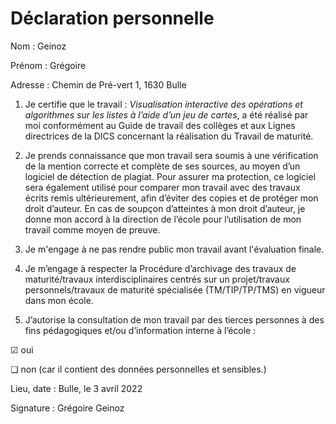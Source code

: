 # Déclaration personnelle
Nom : Geinoz

Prénom : Grégoire

Adresse : Chemin de Pré-vert 1, 1630 Bulle

1. Je certifie que le travail :
*Visualisation interactive des opérations et algorithmes sur les listes à l’aide d’un jeu de cartes*, a été réalisé par moi conformément au Guide de travail des collèges et aux Lignes directrices
de la DICS concernant la réalisation du Travail de maturité.

2. Je prends connaissance que mon travail sera soumis à une vérification de la mention
correcte et complète de ses sources, au moyen d’un logiciel de détection de plagiat. Pour
assurer ma protection, ce logiciel sera également utilisé pour comparer mon travail avec des
travaux écrits remis ultérieurement, afin d’éviter des copies et de protéger mon droit d’auteur.
En cas de soupçon d’atteintes à mon droit d’auteur, je donne mon accord à la direction de
l’école pour l’utilisation de mon travail comme moyen de preuve.
3. Je m'engage à ne pas rendre public mon travail avant l'évaluation finale.
4. Je m’engage à respecter la Procédure d’archivage des travaux de maturité/travaux
interdisciplinaires centrés sur un projet/travaux personnels/travaux de maturité spécialisée
(TM/TIP/TP/TMS) en vigueur dans mon école.
5. J’autorise la consultation de mon travail par des tierces personnes à des fins pédagogiques
et/ou d’information interne à l’école :

☑ oui

❏ non (car il contient des données personnelles et sensibles.)

Lieu, date : Bulle, le 3 avril 2022

Signature : Grégoire Geinoz